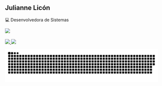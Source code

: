 ## Julianne Licón

:computer: Desenvolvedora de Sistemas <br/>


<div>
<a href="https://www.linkedin.com/in/juliannelicon" target="_blank"><img src="https://img.shields.io/badge/-linkedin-%230077B5?style=for-the-badge&logo=linkedin&logoColor=white" target="_blank"></a> 
</div>

<br/>

<div>
<a href="https://github.com/juliannelicon">
<img height="180em" src="https://github-readme-stats.vercel.app/api/top-langs/?username=juliannelicon&layout=compact&langs_count=7&theme=dracula"/>
<img height="180em" src="https://github-readme-stats.vercel.app/api?username=juliannelicon&show_icons=true&theme=dracula&include_all_commits=true&count_private=true"/>
</div>

                                                                                                         

![Snake animation](https://github.com/juliannelicon/juliannelicon/blob/output/github-contribution-grid-snake.svg)
